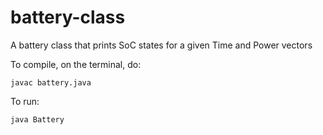 # battery-class
A battery class that prints SoC states for a given Time and Power vectors

To compile, on the terminal, do:

```javac battery.java```

To run:

```java Battery```
